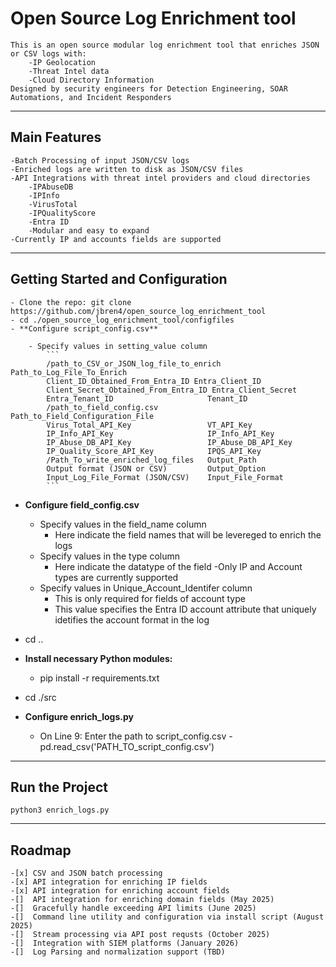 # Open Source Log Enrichment tool

    This is an open source modular log enrichment tool that enriches JSON or CSV logs with:
        -IP Geolocation
        -Threat Intel data
        -Cloud Directory Information
    Designed by security engineers for Detection Engineering, SOAR Automations, and Incident Responders

---

## Main Features
    -Batch Processing of input JSON/CSV logs
    -Enriched logs are written to disk as JSON/CSV files
    -API Integrations with threat intel providers and cloud directories
        -IPAbuseDB
        -IPInfo
        -VirusTotal
        -IPQualityScore
        -Entra ID
        -Modular and easy to expand
    -Currently IP and accounts fields are supported 

---

## Getting Started and Configuration
    - Clone the repo: git clone https://github.com/jbren4/open_source_log_enrichment_tool
    - cd ./open_source_log_enrichment_tool/configfiles
    - **Configure script_config.csv**
        
        - Specify values in setting_value column
            ```
            /path_to_CSV_or_JSON_log_file_to_enrich Path_to_Log_File_To_Enrich
            Client_ID_Obtained_From_Entra_ID Entra_Client_ID
            Client_Secret_Obtained_From_Entra_ID Entra_Client_Secret
            Entra_Tenant_ID                     Tenant_ID
            /path_to_field_config.csv           Path_to_Field_Configuration_File
            Virus_Total_API_Key                 VT_API_Key
            IP_Info_API_Key                     IP_Info_API_Key
            IP_Abuse_DB_API_Key                 IP_Abuse_DB_API_Key
            IP_Quality_Score_API_Key            IPQS_API_Key
            /Path_To_write_enriched_log_files   Output_Path
            Output format (JSON or CSV)         Output_Option
            Input_Log_File_Format (JSON/CSV)    Input_File_Format
            ```
   
   - **Configure field_config.csv**
        
        - Specify values in the field_name column
            - Here indicate the field names that will be levereged to enrich the logs
        - Specify values in the type column 
            - Here indicate the datatype of the field
                -Only IP and Account types are currently supported
        - Specify values in Unique_Account_Identifer column
            - This is only required for fields of account type
            - This value specifies the Entra ID account attribute that uniquely idetifies the account format in the log
   - cd ..
   - **Install necessary Python modules:** 
       - pip install -r requirements.txt
   - cd ./src
   - **Configure enrich_logs.py**
        - On Line 9: Enter the path to script_config.csv
            -pd.read_csv('PATH_TO_script_config.csv')

---

## Run the Project
    python3 enrich_logs.py

---

## Roadmap
    -[x] CSV and JSON batch processing
    -[x] API integration for enriching IP fields 
    -[x] API integration for enriching account fields
    -[]  API integration for enriching domain fields (May 2025)
    -[]  Gracefully handle exceeding API limits (June 2025)
    -[]  Command line utility and configuration via install script (August 2025)
    -[]  Stream processing via API post requsts (October 2025)
    -[]  Integration with SIEM platforms (January 2026)
    -[]  Log Parsing and normalization support (TBD)
